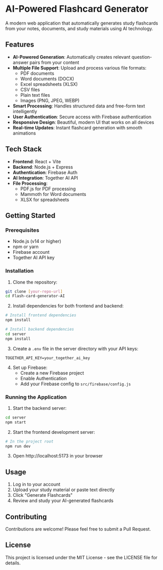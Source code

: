 # AI-Powered Flashcard Generator

A modern web application that automatically generates study flashcards from your notes, documents, and study materials using AI technology.

## Features

- **AI-Powered Generation**: Automatically creates relevant question-answer pairs from your content
- **Multiple File Support**: Upload and process various file formats:
  - PDF documents
  - Word documents (DOCX)
  - Excel spreadsheets (XLSX)
  - CSV files
  - Plain text files
  - Images (PNG, JPEG, WEBP)
- **Smart Processing**: Handles structured data and free-form text intelligently
- **User Authentication**: Secure access with Firebase authentication
- **Responsive Design**: Beautiful, modern UI that works on all devices
- **Real-time Updates**: Instant flashcard generation with smooth animations

## Tech Stack

- **Frontend**: React + Vite
- **Backend**: Node.js + Express
- **Authentication**: Firebase Auth
- **AI Integration**: Together AI API
- **File Processing**: 
  - PDF.js for PDF processing
  - Mammoth for Word documents
  - XLSX for spreadsheets

## Getting Started

### Prerequisites

- Node.js (v14 or higher)
- npm or yarn
- Firebase account
- Together AI API key

### Installation

1. Clone the repository:
```bash
git clone [your-repo-url]
cd Flash-card-generator-AI
```

2. Install dependencies for both frontend and backend:
```bash
# Install frontend dependencies
npm install

# Install backend dependencies
cd server
npm install
```

3. Create a `.env` file in the server directory with your API keys:
```env
TOGETHER_API_KEY=your_together_ai_key
```

4. Set up Firebase:
   - Create a new Firebase project
   - Enable Authentication
   - Add your Firebase config to `src/firebase/config.js`

### Running the Application

1. Start the backend server:
```bash
cd server
npm start
```

2. Start the frontend development server:
```bash
# In the project root
npm run dev
```

3. Open http://localhost:5173 in your browser

## Usage

1. Log in to your account
2. Upload your study material or paste text directly
3. Click "Generate Flashcards"
4. Review and study your AI-generated flashcards

## Contributing

Contributions are welcome! Please feel free to submit a Pull Request.

## License

This project is licensed under the MIT License - see the LICENSE file for details.
